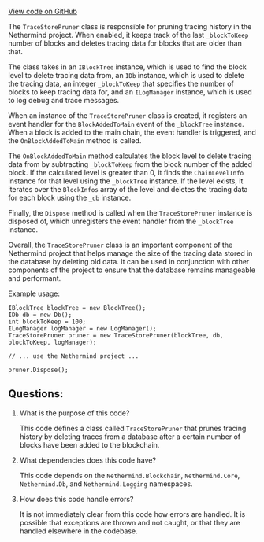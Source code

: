 [View code on GitHub](https://github.com/NethermindEth/nethermind/src/Nethermind/Nethermind.JsonRpc.TraceStore/TraceStorePruner.cs)

The `TraceStorePruner` class is responsible for pruning tracing history in the Nethermind project. When enabled, it keeps track of the last `_blockToKeep` number of blocks and deletes tracing data for blocks that are older than that. 

The class takes in an `IBlockTree` instance, which is used to find the block level to delete tracing data from, an `IDb` instance, which is used to delete the tracing data, an integer `_blockToKeep` that specifies the number of blocks to keep tracing data for, and an `ILogManager` instance, which is used to log debug and trace messages.

When an instance of the `TraceStorePruner` class is created, it registers an event handler for the `BlockAddedToMain` event of the `_blockTree` instance. When a block is added to the main chain, the event handler is triggered, and the `OnBlockAddedToMain` method is called. 

The `OnBlockAddedToMain` method calculates the block level to delete tracing data from by subtracting `_blockToKeep` from the block number of the added block. If the calculated level is greater than 0, it finds the `ChainLevelInfo` instance for that level using the `_blockTree` instance. If the level exists, it iterates over the `BlockInfos` array of the level and deletes the tracing data for each block using the `_db` instance.

Finally, the `Dispose` method is called when the `TraceStorePruner` instance is disposed of, which unregisters the event handler from the `_blockTree` instance.

Overall, the `TraceStorePruner` class is an important component of the Nethermind project that helps manage the size of the tracing data stored in the database by deleting old data. It can be used in conjunction with other components of the project to ensure that the database remains manageable and performant. 

Example usage:

```
IBlockTree blockTree = new BlockTree();
IDb db = new Db();
int blockToKeep = 100;
ILogManager logManager = new LogManager();
TraceStorePruner pruner = new TraceStorePruner(blockTree, db, blockToKeep, logManager);

// ... use the Nethermind project ...

pruner.Dispose();
```
## Questions: 
 1. What is the purpose of this code?
    
    This code defines a class called `TraceStorePruner` that prunes tracing history by deleting traces from a database after a certain number of blocks have been added to the blockchain.

2. What dependencies does this code have?
    
    This code depends on the `Nethermind.Blockchain`, `Nethermind.Core`, `Nethermind.Db`, and `Nethermind.Logging` namespaces.

3. How does this code handle errors?
    
    It is not immediately clear from this code how errors are handled. It is possible that exceptions are thrown and not caught, or that they are handled elsewhere in the codebase.